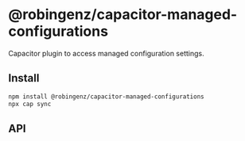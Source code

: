 # @robingenz/capacitor-managed-configurations

Capacitor plugin to access managed configuration settings.

## Install

```bash
npm install @robingenz/capacitor-managed-configurations
npx cap sync
```

## API

<docgen-index></docgen-index>

<docgen-api>
<!-- run docgen to generate docs from the source -->
<!-- More info: https://github.com/ionic-team/capacitor-docgen -->
</docgen-api>
